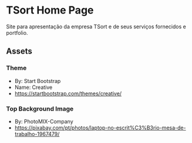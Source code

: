 # TSort Home Page

Site para apresentação da empresa TSort e de seus serviços fornecidos e portfolio.



## Assets
### Theme 
- By: Start Bootstrap
- Name: Creative
- <https://startbootstrap.com/themes/creative/>
### Top Background Image
- By: PhotoMIX-Company
- <https://pixabay.com/pt/photos/laptop-no-escrit%C3%B3rio-mesa-de-trabalho-1967479/>
